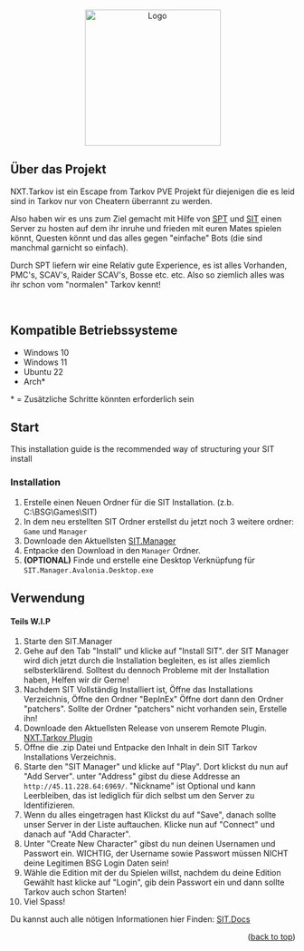 <a name="readme-top"></a>

<!-- PROJECT LOGO -->
<br />
<div align="center">
  <a>
    <img src="https://github.com/stayintarkov/SIT.Manager.Avalonia/blob/master/SIT.Manager/Assets/sit-logo-5.png?raw=true" alt="Logo" height="240">
  </a>
</div>

<!-- ABOUT THE PROJECT -->
## Über das Projekt

NXT.Tarkov ist ein Escape from Tarkov PVE Projekt für diejenigen die es leid sind in Tarkov nur von Cheatern überrannt zu werden.<p>
Also haben wir es uns zum Ziel gemacht mit Hilfe von [SPT](https://sp-tarkov.com/) und [SIT](https://docs.stayintarkov.com/en/index.html) einen Server zu hosten auf dem ihr inruhe und frieden
mit euren Mates spielen könnt, Questen könnt und das alles gegen "einfache" Bots (die sind manchmal garnicht so einfach).<p>
Durch SPT liefern wir eine Relativ gute Experience, es ist alles Vorhanden, PMC's, SCAV's, Raider SCAV's, Bosse etc. etc. Also so ziemlich alles was ihr schon vom "normalen" Tarkov kennt!<p>

<br>

## Kompatible Betriebssysteme

* Windows 10
* Windows 11
* Ubuntu 22
 * Arch*

\* = Zusätzliche Schritte könnten erforderlich sein

<!-- GETTING STARTED -->
## Start

This installation guide is the recommended way of structuring your SIT install

### Installation

1. Erstelle einen Neuen Ordner für die SIT Installation. (z.b. C:\BSG\Games\SIT)
2. In dem neu erstellten SIT Ordner erstellst du jetzt noch 3 weitere ordner: `Game` und `Manager`
3. Downloade den Aktuellsten [SIT.Manager](https://github.com/stayintarkov/SIT.Manager.Avalonia/releases/latest)
4. Entpacke den Download in den `Manager` Ordner.
5. <b>(OPTIONAL)</b> Finde und erstelle eine Desktop Verknüpfung für `SIT.Manager.Avalonia.Desktop.exe`


<!-- USAGE -->
## Verwendung
#### Teils W.I.P
1. Starte den SIT.Manager
2. Gehe auf den Tab "Install" und klicke auf "Install SIT". der SIT Manager wird dich jetzt durch die Installation begleiten, es ist alles ziemlich selbsterklärend. Solltest du dennoch Probleme mit der Installation haben, Helfen wir dir Gerne!
3. Nachdem SIT Vollständig Installiert ist, Öffne das Installations Verzeichnis, Öffne den Ordner "BepInEx" Öffne dort dann den Ordner "patchers". Sollte der Ordner "patchers" nicht vorhanden sein, Erstelle ihn!
4. Downloade den Aktuellsten Release von unserem Remote Plugin. [NXT.Tarkov Plugin](https://github.com/xRiddiK/NXT.Tarkov/releases)
5. Öffne die .zip Datei und Entpacke den Inhalt in dein SIT Tarkov Installations Verzeichnis.
6. Starte den "SIT Manager" und klicke auf "Play". Dort klickst du nun auf "Add Server". unter "Address" gibst du diese Addresse an `http://45.11.228.64:6969/`. "Nickname" ist Optional und kann Leerbleiben, das ist lediglich für dich selbst um den Server zu Identifizieren.
7. Wenn du alles eingetragen hast Klickst du auf "Save", danach sollte unser Server in der Liste auftauchen. Klicke nun auf "Connect" und danach auf "Add Character".
8. Unter "Create New Character" gibst du nun deinen Usernamen und Passwort ein. WICHTIG, der Username sowie Passwort müssen NICHT deine Legitimen BSG Login Daten sein!
9. Wähle die Edition mit der du Spielen willst, nachdem du deine Edition Gewählt hast klicke auf "Login", gib dein Passwort ein und dann sollte Tarkov auch schon Starten!
10. Viel Spass!


Du kannst auch alle nötigen Informationen hier Finden: [SIT.Docs](https://docs.stayintarkov.com)

<!--_For questions about usage and support please refer to the [SIT Discord](https://discord.gg/f4CN4n3nP2) for now_-->


<p align="right">(<a href="#readme-top">back to top</a>)</p>